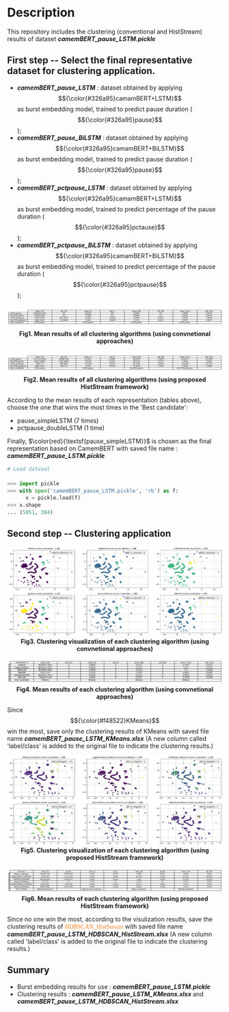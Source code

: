 # Description

This repository includes the clustering (conventional and HistStream) results of dataset **_camemBERT_pause_LSTM.pickle_**

## First step -- Select the final representative dataset for clustering application.

- **_camemBERT_pause_LSTM_** : dataset obtained by applying $${\color{#326a95}camamBERT+LSTM}$$ as burst embedding model, trained to predict pause duration ($${\color{#326a95}pause}$$);
- **_camemBERT_pause_BiLSTM_** : dataset obtained by applying $${\color{#326a95}camamBERT+BiLSTM}$$ as burst embedding model, trained to predict pause duration ($${\color{#326a95}pause}$$);
- **_camemBERT_pctpause_LSTM_** : dataset obtained by applying $${\color{#326a95}camamBERT+LSTM}$$ as burst embedding model, trained to predict percentage of the pause duration ($${\color{#326a95}pctause}$$);
- **_camemBERT_pctpause_BiLSTM_** : dataset obtained by applying $${\color{#326a95}camamBERT+BiLSTM}$$ as burst embedding model, trained to predict percentage of the pause duration ($${\color{#326a95}pctpause}$$);

<p align="center">
  <img src="./ClusRes_images/conv_res.png" alt="conv_res.png">
  <br>
  <b> Fig1. Mean results of all clustering algorithms (using convnetional approaches)</b>
</p>

<p align="center">
  <img src="./ClusRes_images/hist_res.png" alt="hist_res.png">
  <br>
  <b>Fig2. Mean results of all clustering algorithms (using proposed HistStream framework) </b>
</p>

According to the mean results of each representation (tables above), choose the one that wins the most times in the 'Best candidate':

- pause_simpleLSTM (7 times)
- pctpause_doubleLSTM (1 time)

Finally, $\color{red}{\textsf{pause_simpleLSTM}}$ is chosen as the final representation based on CamemBERT with saved file name : **_camemBERT_pause_LSTM.pickle_**

```python
# Load dataset 

>>> import pickle
>>> with open('camemBERT_pause_LSTM.pickle', 'rb') as f:
      x = pickle.load(f)
>>> x.shape
... (5051, 384)
```
## Second step -- Clustering application

<p align="center">
  <img src="./ClusRes_images/conv_visualization.png" alt="conv_visualization.png">
  <br>
  <b> Fig3. Clustering visualization of each clustering algorithm (using convnetional approaches)</b>
</p>

<p align="center">
  <img src="./ClusRes_images/conv_mean_Summary.png" alt="conv_mean_Summary.png">
  <br>
  <b>Fig4. Mean results of each clustering algorithm (using convnetional approaches) </b>
</p>

Since $${\color{#f48522}KMeans}$$ win the most, save only the clustering results of KMeans with saved file name **_camemBERT_pause_LSTM_KMeans.xlsx_** (A new column called 'label/class' is added to the original file to indicate the clustering results.)

<p align="center">
  <img src="./ClusRes_images/hist_visualization.png" alt="hist_visualization.png">
  <br>
  <b> Fig5. Clustering visualization of each clustering algorithm (using proposed HistStream framework)</b>
</p>

<p align="center">
  <img src="./ClusRes_images/hist_mean_Summary.png" alt="hist_mean_Summary.png">
  <br>
  <b>Fig6. Mean results of each clustering algorithm (using proposed HistStream framework) </b>
</p>

Since no one win the most, according to the visulization results, save the clustering results of <span style="color:#f48522; font-family: italic">HDBSCAN_HistStream</span> with saved file name **_camemBERT_pause_LSTM_HDBSCAN_HistStream.xlsx_** (A new column called 'label/class' is added to the original file to indicate the clustering results.)

## Summary

- Burst embedding results for use : **_camemBERT_pause_LSTM.pickle_**   
- Clustering results : **_camemBERT_pause_LSTM_KMeans.xlsx_** and **_camemBERT_pause_LSTM_HDBSCAN_HistStream.xlsx_**





